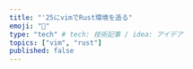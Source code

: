 ```yaml
---
title: "'25にvimでRust環境を造る"
emoji: "🐡"
type: "tech" # tech: 技術記事 / idea: アイデア
topics: ["vim", "rust"]
published: false
---
```

